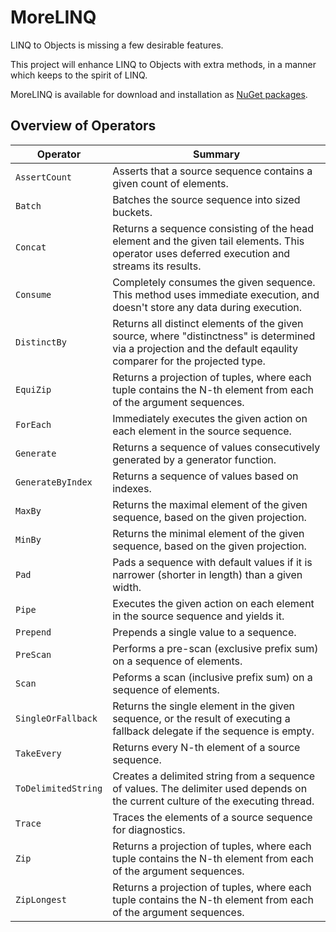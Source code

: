 MoreLINQ
========

LINQ to Objects is missing a few desirable features.

This project will enhance LINQ to Objects with extra methods, in a manner
which keeps to the spirit of LINQ.

MoreLINQ is available for download and installation as
[NuGet packages](https://www.nuget.org/packages/morelinq/).

Overview of Operators
---------------------

**Operator**        | **Summary**
--------------------|------------------------------------------------------------------------------
`AssertCount`       | Asserts that a source sequence contains a given count of elements.
`Batch`             | Batches the source sequence into sized buckets.
`Concat`            | Returns a sequence consisting of the head element and the given tail elements. This operator uses deferred execution and streams its results.
`Consume`           | Completely consumes the given sequence. This method uses immediate execution, and doesn't store any data during execution.
`DistinctBy`        | Returns all distinct elements of the given source, where "distinctness" is determined via a projection and the default eqaulity comparer for the projected type.
`EquiZip`           | Returns a projection of tuples, where each tuple contains the N-th element from each of the argument sequences.
`ForEach`           | Immediately executes the given action on each element in the source sequence.
`Generate`          | Returns a sequence of values consecutively generated by a generator function.
`GenerateByIndex`   | Returns a sequence of values based on indexes.
`MaxBy`             | Returns the maximal element of the given sequence, based on the given projection.
`MinBy`             | Returns the minimal element of the given sequence, based on the given projection.
`Pad`               | Pads a sequence with default values if it is narrower (shorter in length) than a given width.
`Pipe`              | Executes the given action on each element in the source sequence and yields it.
`Prepend`           | Prepends a single value to a sequence.
`PreScan`           | Performs a pre-scan (exclusive prefix sum) on a sequence of elements.
`Scan`              | Peforms a scan (inclusive prefix sum) on a sequence of elements.
`SingleOrFallback`  | Returns the single element in the given sequence, or the result of executing a fallback delegate if the sequence is empty.
`TakeEvery`         | Returns every N-th element of a source sequence.
`ToDelimitedString` | Creates a delimited string from a sequence of values. The delimiter used depends on the current culture of the executing thread.
`Trace`             | Traces the elements of a source sequence for diagnostics.
`Zip`               | Returns a projection of tuples, where each tuple contains the N-th element from each of the argument sequences.
`ZipLongest`        | Returns a projection of tuples, where each tuple contains the N-th element from each of the argument sequences.